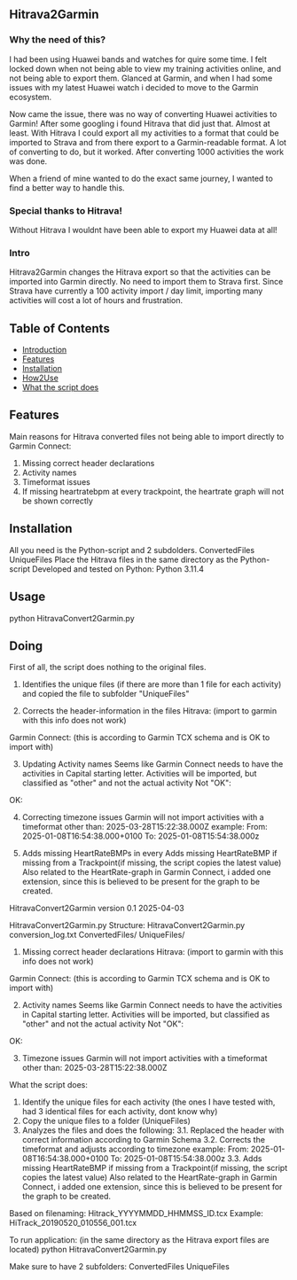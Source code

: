 ## Hitrava2Garmin
  
### Why the need of this?
I had been using Huawei bands and watches for quire some time.
I felt locked down when not being able to view my training activities online, and not being able to export them.
Glanced at Garmin, and when I had some issues with my latest Huawei watch i decided to move to the Garmin ecosystem.

Now came the issue, there was no way of converting Huawei activities to Garmin!
After some googling i found Hitrava that did just that. Almost at least.
With Hitrava I could export all my activities to a format that could be imported to Strava and from there export to a Garmin-readable format.
A lot of converting to do, but it worked.
After converting 1000 activities the work was done.

When a friend of mine wanted to do the exact same journey, I wanted to find a better way to handle this.

### Special thanks to Hitrava!
Without Hitrava I wouldnt have been able to export my Huawei data at all!

### Intro
Hitrava2Garmin changes the Hitrava export so that the activities can be imported into Garmin directly.
No need to import them to Strava first.
Since Strava have currently a 100 activity import / day limit, importing many activities will cost a lot of hours and frustration.

## Table of Contents
- [Introduction](#intro)  
- [Features](#features)
- [Installation](#installation)
- [How2Use](#usage)
- [What the script does](#doing)

## Features
Main reasons for Hitrava converted files not being able to import directly to Garmin Connect:

1. Missing correct header declarations
2. Activity names
3. Timeformat issues
4. If missing heartratebpm at every trackpoint, the heartrate graph will not be shown correctly

## Installation
All you need is the Python-script and 2 subdolders.
ConvertedFiles
UniqueFiles
Place the Hitrava files in the same directory as the Python-script
Developed and tested on Python: Python 3.11.4

## Usage
python HitravaConvert2Garmin.py

## Doing
First of all, the script does nothing to the original files.

1. Identifies the unique files (if there are more than 1 file for each activity) and copied the file to subfolder "UniqueFiles"

2. Corrects the header-information in the files
Hitrava: (import to garmin with this info does not work)
<?xml version="1.0"?>
<TrainingCenterDatabase
xsi:schemaLocation="http://www.garmin.com/xmlschemas/TrainingCenterDatabase/v2 http://www.garmin.com/xmlschemas/TrainingCenterDatabasev2.xsd"    xmlns="http://www.garmin.com/xmlschemas/TrainingCenterDatabase/v2"
xmlns:xsd="http://www.w3.org/2001/XMLSchema"
xmlns:xsi="http://www.w3.org/2001/XMLSchema-instance"
xmlns:ns3="http://www.garmin.com/xmlschemas/ActivityExtension/v2">
 
Garmin Connect: (this is according to Garmin TCX schema and is OK to import with)
<?xml version="1.0" encoding="UTF-8"?>
<TrainingCenterDatabase
xsi:schemaLocation="http://www.garmin.com/xmlschemas/TrainingCenterDatabase/v2 http://www.garmin.com/xmlschemas/TrainingCenterDatabasev2.xsd"
xmlns:ns5="http://www.garmin.com/xmlschemas/ActivityGoals/v1"
xmlns:ns3="http://www.garmin.com/xmlschemas/ActivityExtension/v2"
xmlns:ns2="http://www.garmin.com/xmlschemas/UserProfile/v2"
xmlns="http://www.garmin.com/xmlschemas/TrainingCenterDatabase/v2"
xmlns:xsi="http://www.w3.org/2001/XMLSchema-instance"
xmlns:ns4="http://www.garmin.com/xmlschemas/ProfileExtension/v1">

3. Updating Activity names
Seems like Garmin Connect needs to have the activities in Capital starting letter.
Activities will be imported, but classified as "other" and not the actual activity
Not "OK":
<Activity Sport="biking">
OK:
<Activity Sport="Biking">

4. Correcting timezone issues
Garmin will not import activities with a timeformat other than:
2025-03-28T15:22:38.000Z
example:
From: 2025-01-08T16:54:38.000+0100
To: 2025-01-08T15:54:38.000z

5. Adds missing HeartRateBMPs in every <Trackpoint>
Adds missing HeartRateBMP if missing from a Trackpoint(if missing, the script copies the latest value)
Also related to the HeartRate-graph in Garmin Connect, i added one extension, since this is believed to be present for the graph to be created.
<Extensions>
	<ns3:TPX/>
</Extensions>



HitravaConvert2Garmin
version 0.1
2025-04-03

HitravaConvert2Garmin.py
Structure:
HitravaConvert2Garmin.py
conversion_log.txt
  ConvertedFiles/
  UniqueFiles/





1. Missing correct header declarations
Hitrava: (import to garmin with this info does not work)
<?xml version="1.0"?>
<TrainingCenterDatabase
 xsi:schemaLocation="http://www.garmin.com/xmlschemas/TrainingCenterDatabase/v2 http://www.garmin.com/xmlschemas/TrainingCenterDatabasev2.xsd"    xmlns="http://www.garmin.com/xmlschemas/TrainingCenterDatabase/v2"
 xmlns:xsd="http://www.w3.org/2001/XMLSchema"
 xmlns:xsi="http://www.w3.org/2001/XMLSchema-instance"
 xmlns:ns3="http://www.garmin.com/xmlschemas/ActivityExtension/v2">

Garmin Connect: (this is according to Garmin TCX schema and is OK to import with)
<?xml version="1.0" encoding="UTF-8"?>
<TrainingCenterDatabase
  xsi:schemaLocation="http://www.garmin.com/xmlschemas/TrainingCenterDatabase/v2 http://www.garmin.com/xmlschemas/TrainingCenterDatabasev2.xsd"
  xmlns:ns5="http://www.garmin.com/xmlschemas/ActivityGoals/v1"
  xmlns:ns3="http://www.garmin.com/xmlschemas/ActivityExtension/v2"
  xmlns:ns2="http://www.garmin.com/xmlschemas/UserProfile/v2"
  xmlns="http://www.garmin.com/xmlschemas/TrainingCenterDatabase/v2"
  xmlns:xsi="http://www.w3.org/2001/XMLSchema-instance"
  xmlns:ns4="http://www.garmin.com/xmlschemas/ProfileExtension/v1">
  
2. Activity names
Seems like Garmin Connect needs to have the activities in Capital starting letter.
Activities will be imported, but classified as "other" and not the actual activity
Not "OK":
<Activity Sport="biking">
OK:
<Activity Sport="Biking">

3. Timezone issues
Garmin will not import activities with a timeformat other than:
2025-03-28T15:22:38.000Z

What the script does:
1. Identify the unique files for each activity (the ones I have tested with, had 3 identical files for each activity, dont know why)
2. Copy the unique files to a folder (UniqueFiles)
3. Analyzes the files and does the following:
3.1. Replaced the header with correct information according to Garmin Schema
3.2. Corrects the timeformat and adjusts according to timezone
example:
From: 2025-01-08T16:54:38.000+0100
To: 2025-01-08T15:54:38.000z
3.3. Adds missing HeartRateBMP if missing from a Trackpoint(if missing, the script copies the latest value)
Also related to the HeartRate-graph in Garmin Connect, i added one extension, since this is believed to be present for the graph to be created.
<Extensions>
	<ns3:TPX/>
</Extensions>

Based on filenaming:
Hitrack_YYYYMMDD_HHMMSS_ID.tcx
Example:
HiTrack_20190520_010556_001.tcx

To run application: (in the same directory as the Hitrava export files are located)
python HitravaConvert2Garmin.py

Make sure to have 2 subfolders:
ConvertedFiles
UniqueFiles
